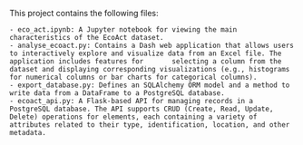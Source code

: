 This project contains the following files:

    - eco_act.ipynb: A Jupyter notebook for viewing the main characteristics of the EcoAct dataset.
    - analyse_ecoact.py: Contains a Dash web application that allows users to interactively explore and visualize data from an Excel file. The application includes features for       selecting a column from the dataset and displaying corresponding visualizations (e.g., histograms for numerical columns or bar charts for categorical columns).
    - export_database.py: Defines an SQLAlchemy ORM model and a method to write data from a DataFrame to a PostgreSQL database.
    - ecoact_api.py: A Flask-based API for managing records in a PostgreSQL database. The API supports CRUD (Create, Read, Update, Delete) operations for elements, each containing a variety of attributes related to their type, identification, location, and other metadata.